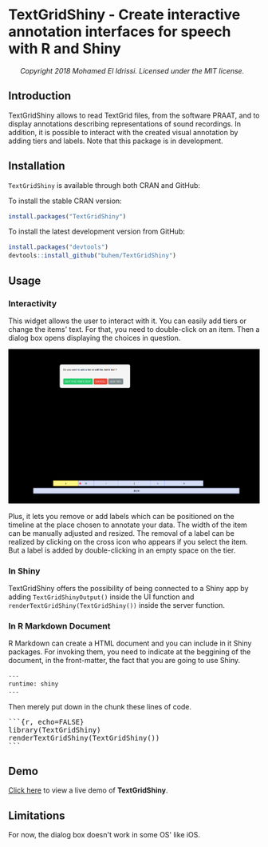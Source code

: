 # TextGridShiny - Create interactive annotation interfaces for speech with R and Shiny
&nbsp;&nbsp;&nbsp;&nbsp;&nbsp;&nbsp;*Copyright 2018 Mohamed El Idrissi. Licensed under the MIT license.*

## Introduction

TextGridShiny allows to read TextGrid files, from the software PRAAT, and to display annotations describing representations of sound recordings. In addition, it is possible to interact with the created visual annotation by adding tiers and labels. Note that this package is in development. 




 
 <h2 id="install">
 
## Installation

</h2>

`TextGridShiny` is available through both CRAN and GitHub:

To install the stable CRAN version:

``` r
install.packages("TextGridShiny")
```

To install the latest development version from GitHub:

``` r
install.packages("devtools")
devtools::install_github("buhem/TextGridShiny")
```

## Usage

<h3 id="interactivity">

Interactivity

</h3>

This widget allows the user to interact with it. You can easily add tiers or change the items' text. For that, you need to double-click on an item. Then a dialog box opens displaying the choices in question.

![Interactivity1](src/img/popup.png "Fig: Popup dialog box to interact with TextGridShiny")

Plus, it lets you remove or add labels which can be positioned on the timeline at the place chosen to annotate your data. The width of the item can be manually adjusted and resized. The removal of a label can be realized by clicking on the cross icon who appears if you select the item. But a label is added by double-clicking in an empty space on the tier. 

<h3 id="shiny">

In Shiny

</h3>

TextGridShiny offers the possibility of being connected to a Shiny app by adding `TextGridShinyOutput()` inside the UI function and `renderTextGridShiny(TextGridShiny())` inside the server function.


### In R Markdown Document

R Markdown can create a HTML document and you can include in it Shiny packages. For invoking them, you need to indicate at the beggining of the document, in the front-matter, the fact that you are going to use Shiny.

```
---
runtime: shiny
---
```

Then merely put down in the chunk these lines of code.

<pre>
```{r, echo=FALSE}
library(TextGridShiny)
renderTextGridShiny(TextGridShiny())
```
</pre>

## Demo

[Click here](https://sudoranais.shinyapps.io/Analysis_Processing_Rhotic_Alveolar/) to view a live demo of **TextGridShiny**.


## Limitations

For now, the dialog box doesn't work in some OS' like iOS.
